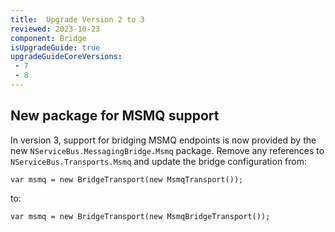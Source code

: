 ```yaml
---
title:  Upgrade Version 2 to 3
reviewed: 2023-10-23
component: Bridge
isUpgradeGuide: true
upgradeGuideCoreVersions:
 - 7
 - 8
---
```


## New package for MSMQ support

In version 3, support for bridging MSMQ endpoints is now provided by the new `NServiceBus.MessagingBridge.Msmq` package. Remove any references to `NServiceBus.Transports.Msmq` and update the bridge configuration from:

`var msmq = new BridgeTransport(new MsmqTransport());`

to:

`var msmq = new BridgeTransport(new MsmqBridgeTransport());`
